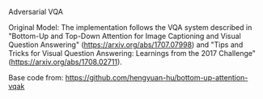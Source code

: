 Adversarial VQA

Original Model:
The implementation follows the VQA system described in "Bottom-Up and
Top-Down Attention for Image Captioning and Visual Question Answering"
(https://arxiv.org/abs/1707.07998) and "Tips and Tricks for Visual
Question Answering: Learnings from the 2017 Challenge"
(https://arxiv.org/abs/1708.02711).

Base code from:
https://github.com/hengyuan-hu/bottom-up-attention-vqak
